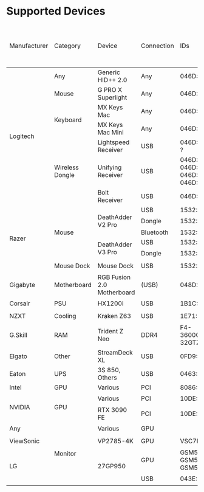 # Supported Devices

<table>
<thead>
  <tr>
    <td rowspan="2">Manufacturer</td>
    <td rowspan="2">Category</td>
    <td rowspan="2">Device</td>
    <td rowspan="2">Connection</td>
    <td rowspan="2">IDs</td>
    <td colspan="3">Power</td>
    <td colspan="3">RGB Lighting</td>
    <td colspan="3">Mouse</td>
    <td colspan="2">Keyboard</td>
    <td colspan="4">Monitor</td>
    <td rowspan="2">Sensors</td>
    <td colspan="2">Cooling</td>
    <td>Motherboard</td>
    <td>GPU</td>
    <td>Wireless Dongle</td>
  </tr>
  <tr>
    <!-- Power -->
    <td>Battery Level</td>
    <td>Low Power Mode</td>
    <td>Idle Sleep</td>
    <!-- RGB Lighting -->
    <td>Unified</td>
    <td>Zones</td>
    <td>Persistence</td>
    <!-- Mouse -->
    <td>DPI</td>
    <td>DPI Presets</td>
    <td>Polling Rate</td>
    <!-- Keyboard -->
    <td>Modifier Key Notifications</td>
    <td>Backlight Notifications</td>
    <!-- Monitor -->
    <td>Brightness</td>
    <td>Contrast</td>
    <td>Audio Volume</td>
    <td>Input Source</td>
    <!-- Cooling -->
    <td>Fan Power</td>
    <td>Pump Power</td>
    <!-- Motherboard -->
    <td>SMBus</td>
    <!-- GPU -->
    <td>I2C</td>
    <!-- Wireless Dongle -->
    <td>Connected Devices</td>
  </tr>
</thead>
<tbody>
  <tr>
    <td rowspan="7">Logitech</td>
    <td>Any</td>
    <td>Generic HID++ 2.0</td>
    <td>Any</td>
    <td>046D:*</td>
    <td>✔️</td>
    <td>❌</td>
    <td>❌</td>
    <td>❌</td>
    <td>❌</td>
    <td>❌</td>
    <td>✔️</td>
    <td>🔍</td>
    <td>🔍</td>
    <td>✔️</td>
    <td>✔️</td>
    <td colspan="4"></td>
    <td></td>
    <td colspan="2"></td>
    <td></td>
    <td></td>
    <td>✔️</td>
  </tr>
  <tr>
    <td>Mouse</td>
    <td>G PRO X Superlight</td>
    <td>Any</td>
    <td>046D:*</td>
    <td>✔️</td>
    <td>❌</td>
    <td>❌</td>
    <td colspan="3"></td>
    <td>✔️</td>
    <td>🔍</td>
    <td>🔍</td>
    <td colspan="2"></td>
    <td colspan="4"></td>
    <td></td>
    <td colspan="2"></td>
    <td></td>
    <td></td>
    <td></td>
  </tr>
  <tr>
    <td rowspan="2">Keyboard</td>
    <td>MX Keys Mac</td>
    <td>Any</td>
    <td>046D:*</td>
    <td>✔️</td>
    <td>❌</td>
    <td>❌</td>
    <td colspan="3"></td>
    <td colspan="3"></td>
    <td>✔️</td>
    <td>✔️</td>
    <td colspan="4"></td>
    <td></td>
    <td colspan="2"></td>
    <td></td>
    <td></td>
    <td></td>
  </tr>
  <tr>
    <td>MX Keys Mac Mini</td>
    <td>Any</td>
    <td>046D:*</td>
    <td>✔️</td>
    <td>❌</td>
    <td>❌</td>
    <td colspan="3"></td>
    <td colspan="3"></td>
    <td>✔️</td>
    <td>✔️</td>
    <td colspan="4"></td>
    <td></td>
    <td colspan="2"></td>
    <td></td>
    <td></td>
    <td></td>
  </tr>
  <tr>
    <td rowspan="3">Wireless Dongle</td>
    <td>Lightspeed Receiver</td>
    <td>USB</td>
    <td>046D:C547 ?</td>
    <td colspan="3"></td>
    <td colspan="3"></td>
    <td colspan="3"></td>
    <td colspan="2"></td>
    <td colspan="4"></td>
    <td></td>
    <td colspan="2"></td>
    <td></td>
    <td></td>
    <td>✔️</td>
  </tr>
  <tr>
    <td>Unifying Receiver</td>
    <td>USB</td>
    <td>046D:C52B 046D:C531 046D:C532 046D:C534</td>
    <td colspan="3"></td>
    <td colspan="3"></td>
    <td colspan="3"></td>
    <td colspan="2"></td>
    <td colspan="4"></td>
    <td></td>
    <td colspan="2"></td>
    <td></td>
    <td></td>
    <td>✔️</td>
  </tr>
  <tr>
    <td>Bolt Receiver</td>
    <td>USB</td>
    <td>046D:C548</td>
    <td colspan="3"></td>
    <td colspan="3"></td>
    <td colspan="3"></td>
    <td colspan="2"></td>
    <td colspan="4"></td>
    <td></td>
    <td colspan="2"></td>
    <td></td>
    <td></td>
    <td>✔️</td>
  </tr>
  <tr>
    <td rowspan="6">Razer</td>
    <td rowspan="5">Mouse</td>
    <td rowspan="3">DeathAdder V2 Pro</td>
    <td>USB</td>
    <td>1532:007C</td>
    <td rowspan="3">✔️</td>
    <td rowspan="3">✔️</td>
    <td rowspan="3">✔️</td>
    <td rowspan="3">✔️</td>
    <td rowspan="3">❌</td>
    <td rowspan="3">✔️</td>
    <td rowspan="3">✔️</td>
    <td rowspan="3">💾</td>
    <td>💾</td>
    <td rowspan="3" colspan="2"></td>
    <td rowspan="3" colspan="4"></td>
    <td rowspan="3"></td>
    <td rowspan="3" colspan="2"></td>
    <td rowspan="3"></td>
    <td rowspan="3"></td>
    <td></td>
  </tr>
  <tr>
    <td>Dongle</td>
    <td>1532:007D</td>
    <td>💾</td>
    <td>✔️</td>
  </tr>
  <tr>
    <td>Bluetooth</td>
    <td>1532:008E</td>
    <td>❌</td>
    <td></td>
  </tr>
  <tr>
    <td rowspan="2">DeathAdder V3 Pro</td>
    <td>USB</td>
    <td>1532:00B6</td>
    <td rowspan="2">✔️</td>
    <td rowspan="2">✔️</td>
    <td rowspan="2">✔️</td>
    <td rowspan="2" colspan="3"></td>
    <td rowspan="2">✔️</td>
    <td rowspan="2">💾</td>
    <td rowspan="2">💾</td>
    <td rowspan="2" colspan="2"></td>
    <td rowspan="2" colspan="4"></td>
    <td rowspan="2"></td>
    <td rowspan="2" colspan="2"></td>
    <td rowspan="2"></td>
    <td rowspan="2"></td>
    <td></td>
  </tr>
  <tr>
    <td>Dongle</td>
    <td>1532:00B7</td>
    <td>✔️</td>
  </tr>
  <tr>
    <td>Mouse Dock</td>
    <td>Mouse Dock</td>
    <td>USB</td>
    <td>1532:007E</td>
    <td colspan="3"></td>
    <td>✔️</td>
    <td>❌</td>
    <td>✔️</td>
    <td colspan="3"></td>
    <td colspan="2"></td>
    <td colspan="4"></td>
    <td></td>
    <td colspan="2"></td>
    <td></td>
    <td></td>
    <td></td>
  </tr>
  <tr>
    <td>Gigabyte</td>
    <td>Motherboard</td>
    <td>RGB Fusion 2.0 Motherboard</td>
    <td>(USB)</td>
    <td>048D:5702</td>
    <td colspan="3"></td>
    <td>✔️</td>
    <td>✔️</td>
    <td>✔️</td>
    <td colspan="3"></td>
    <td colspan="2"></td>
    <td colspan="4"></td>
    <td>❌</td>
    <td>❌</td>
    <td></td>
    <td>✔️</td>
    <td></td>
    <td></td>
  </tr>
  <tr>
    <td>Corsair</td>
    <td>PSU</td>
    <td>HX1200i</td>
    <td>USB</td>
    <td>1B1C:1C08</td>
    <td colspan="3"></td>
    <td colspan="3"></td>
    <td colspan="3"></td>
    <td colspan="2"></td>
    <td colspan="4"></td>
    <td>✔️</td>
    <td>✔️</td>
    <td></td>
    <td></td>
    <td></td>
    <td></td>
  </tr>
  <tr>
    <td>NZXT</td>
    <td>Cooling</td>
    <td>Kraken Z63</td>
    <td>USB</td>
    <td>1E71:3008</td>
    <td colspan="3"></td>
    <td colspan="3"></td>
    <td colspan="3"></td>
    <td colspan="2"></td>
    <td>✔️</td>
    <td colspan="3"></td>
    <td>✔️</td>
    <td>✔️</td>
    <td>✔️</td>
    <td></td>
    <td></td>
    <td></td>
  </tr>
  <tr>
    <td>G.Skill</td>
    <td>RAM</td>
    <td>Trident Z Neo</td>
    <td>DDR4</td>
    <td>F4-3600C18-32GTZN</td>
    <td colspan="3"></td>
    <td>❌</td>
    <td>✔️</td>
    <td>✔️</td>
    <td colspan="3"></td>
    <td colspan="2"></td>
    <td colspan="4"></td>
    <td></td>
    <td colspan="2"></td>
    <td>✔️</td>
    <td></td>
    <td></td>
  </tr>
  <tr>
    <td>Elgato</td>
    <td>Other</td>
    <td>StreamDeck XL</td>
    <td>USB</td>
    <td>0FD9:006C</td>
    <td colspan="3"></td>
    <td colspan="3"></td>
    <td colspan="3"></td>
    <td colspan="2"></td>
    <td colspan="4"></td>
    <td></td>
    <td colspan="2"></td>
    <td></td>
    <td></td>
    <td></td>
  </tr>
  <tr>
    <td>Eaton</td>
    <td>UPS</td>
    <td>3S 850, Others</td>
    <td>USB</td>
    <td>0463:FFFF</td>
    <td>✔️</td>
    <td colspan="2"></td>
    <td colspan="3"></td>
    <td colspan="3"></td>
    <td colspan="2"></td>
    <td colspan="4"></td>
    <td>✔️</td>
    <td colspan="2"></td>
    <td></td>
    <td></td>
    <td></td>
  </tr>
  <tr>
    <td>Intel</td>
    <td>GPU</td>
    <td>Various</td>
    <td>PCI</td>
    <td>8086:*</td>
    <td colspan="3"></td>
    <td colspan="3"></td>
    <td colspan="3"></td>
    <td colspan="2"></td>
    <td colspan="4"></td>
    <td></td>
    <td colspan="2"></td>
    <td></td>
    <td>🔰</td>
    <td></td>
  </tr>
  <tr>
    <td rowspan="2">NVIDIA</td>
    <td rowspan="2">GPU</td>
    <td>Various</td>
    <td>PCI</td>
    <td>10DE:*</td>
    <td colspan="3"></td>
    <td colspan="3"></td>
    <td colspan="3"></td>
    <td colspan="2"></td>
    <td colspan="4"></td>
    <td>✔️</td>
    <td>❌</td>
    <td></td>
    <td></td>
    <td>✔️</td>
    <td></td>
  </tr>
  <tr>
    <td>RTX 3090 FE</td>
    <td>PCI</td>
    <td>10DE:2204</td>
    <td colspan="3"></td>
    <td>❌</td>
    <td>✔️</td>
    <td>❌</td>
    <td colspan="3"></td>
    <td colspan="2"></td>
    <td colspan="4"></td>
    <td>✔️</td>
    <td>❌</td>
    <td></td>
    <td></td>
    <td>✔️</td>
    <td></td>
  </tr>
  <tr>
    <td>Any</td>
    <td rowspan="4">Monitor</td>
    <td>Various</td>
    <td>GPU</td>
    <td></td>
    <td colspan="3"></td>
    <td colspan="3"></td>
    <td colspan="3"></td>
    <td colspan="2"></td>
    <td>✔️</td>
    <td>✔️</td>
    <td>✔️</td>
    <td>✔️</td>
    <td></td>
    <td colspan="2"></td>
    <td></td>
    <td></td>
    <td></td>
  </tr>
  <tr>
    <td>ViewSonic</td>
    <td>VP2785-4K</td>
    <td>GPU</td>
    <td>VSC7F34</td>
    <td colspan="3"></td>
    <td colspan="3"></td>
    <td colspan="3"></td>
    <td colspan="2"></td>
    <td>✔️</td>
    <td>✔️</td>
    <td>✔️</td>
    <td>✔️</td>
    <td></td>
    <td colspan="2"></td>
    <td></td>
    <td></td>
    <td></td>
  </tr>
  <tr>
    <td rowspan="2">LG</td>
    <td rowspan="2">27GP950</td>
    <td>GPU</td>
    <td>GSM5BBF GSM5BC0 GSM5BEE</td>
    <td rowspan="2" colspan="3"></td>
    <td colspan="3"></td>
    <td rowspan="2" colspan="3"></td>
    <td rowspan="2" colspan="2"></td>
    <td rowspan="2">✔️</td>
    <td rowspan="2">✔️</td>
    <td rowspan="2">✔️</td>
    <td rowspan="2">❌</td>
    <td rowspan="2"></td>
    <td rowspan="2" colspan="2"></td>
    <td rowspan="2"></td>
    <td rowspan="2"></td>
    <td rowspan="2"></td>
  </tr>
  <tr>
    <td>USB</td>
    <td>043E:9A8A</td>
    <td>✔️</td>
    <td>❌</td>
    <td>✔️</td>
  </tr>
  <!--
  <tr>
    <td>Manufacturer</td>
    <td>Category</td>
    <td>Name</td>
    <td>Connection</td>
    <td>IDs</td>
    <td colspan="3"></td>
    <td colspan="3"></td>
    <td colspan="3"></td>
    <td colspan="2"></td>
    <td colspan="4"></td>
    <td></td>
    <td colspan="2"></td>
    <td></td>
    <td></td>
    <td></td>
  </tr>
  -->
</tbody>
</table>
